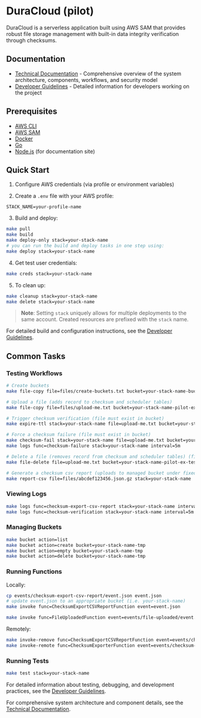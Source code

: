 # DuraCloud (pilot)

DuraCloud is a serverless application built using AWS SAM that provides robust file storage management with built-in data integrity verification through checksums.

## Documentation

- [Technical Documentation](technical-documentation.md) - Comprehensive overview of the system architecture, components, workflows, and security model
- [Developer Guidelines](guidelines.md) - Detailed information for developers working on the project

## Prerequisites

- [AWS CLI](https://docs.aws.amazon.com/cli/latest/userguide/getting-started-install.html)
- [AWS SAM](https://docs.aws.amazon.com/serverless-application-model/latest/developerguide/install-sam-cli.html)
- [Docker](https://docs.docker.com/engine/install/)
- [Go](https://go.dev/doc/install)
- [Node.js](https://nodejs.org/en) (for documentation site)

## Quick Start

1. Configure AWS credentials (via profile or environment variables)

2. Create a `.env` file with your AWS profile:

```
STACK_NAME=your-profile-name
```

3. Build and deploy:

```bash
make pull
make build
make deploy-only stack=your-stack-name
# you can run the build and deploy tasks in one step using:
make deploy stack=your-stack-name
```

4. Get test user credentials:

```bash
make creds stack=your-stack-name
```

5. To clean up:

```bash
make cleanup stack=your-stack-name
make delete stack=your-stack-name
```

> **Note**: Setting `stack` uniquely allows for multiple deployments to the same account. Created resources are prefixed with the `stack` name.

For detailed build and configuration instructions, see the [Developer Guidelines](guidelines.md).

## Common Tasks

### Testing Workflows

```bash
# Create buckets
make file-copy file=files/create-buckets.txt bucket=your-stack-name-bucket-requested

# Upload a file (adds record to checksum and scheduler tables)
make file-copy file=files/upload-me.txt bucket=your-stack-name-pilot-ex-testing123

# Trigger checksum verification (file must exist in bucket)
make expire-ttl stack=your-stack-name file=upload-me.txt bucket=your-stack-name-pilot-ex-testing123

# Force a checksum failure (file must exist in bucket)
make checksum-fail stack=your-stack-name file=upload-me.txt bucket=your-stack-name-pilot-ex-testing123
make logs func=checksum-failure stack=your-stack-name interval=5m

# Delete a file (removes record from checksum and scheduler tables) (file must exist in bucket)
make file-delete file=upload-me.txt bucket=your-stack-name-pilot-ex-testing123 # confirm triggered

# Generate a checksum csv report (uploads to managed bucket under fixed key)
make report-csv file=files/abcdef123456.json.gz stack=your-stack-name
```

### Viewing Logs

```bash
make logs func=checksum-export-csv-report stack=your-stack-name interval=5m
make logs func=checksum-verification stack=your-stack-name interval=5m
```

### Managing Buckets

```bash
make bucket action=list
make bucket action=create bucket=your-stack-name-tmp
make bucket action=empty bucket=your-stack-name-tmp
make bucket action=delete bucket=your-stack-name-tmp
```

### Running Functions

Locally:

```bash
cp events/checksum-export-csv-report/event.json event.json
# update event.json to an appropriate bucket (i.e. your-stack-name)
make invoke func=ChecksumExportCSVReportFunction event=event.json

make invoke func=FileUploadedFunction event=events/file-uploaded/event.json
```

Remotely:

```bash
make invoke-remove func=ChecksumExportCSVReportFunction event=events/checksum-export-csv-report/event.json stack=your-stack-name
make invoke-remote func=ChecksumExporterFunction event=events/checksum-exporter/event.json stack=your-stack-name
```

### Running Tests

```bash
make test stack=your-stack-name
```

For detailed information about testing, debugging, and development practices, see the [Developer Guidelines](guidelines.md).

For comprehensive system architecture and component details, see the [Technical Documentation](technical-documentation.md).
